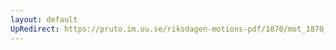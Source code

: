 ```yaml
---
layout: default
UpRedirect: https://pruto.im.uu.se/riksdagen-motions-pdf/1870/mot_1870__ak__20/mot_1870__ak__20-001.pdf
---
```

